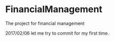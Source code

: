 # FinancialManagement
The project for financial management

2017/02/06
let me try to commit for my first time.
